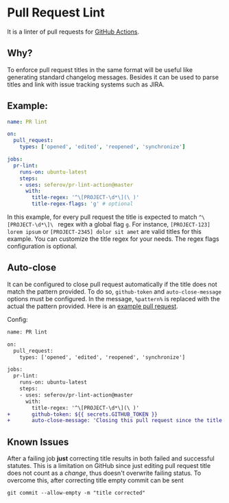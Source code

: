 # Pull Request Lint

It is a linter of pull requests for [GitHub Actions](https://github.com/features/actions).

## Why?

To enforce pull request titles in the same format will be useful like generating standard changelog messages.
Besides it can be used to parse titles and link with issue tracking systems such as JIRA.

## Example:

```yaml
name: PR lint

on:
  pull_request:
    types: ['opened', 'edited', 'reopened', 'synchronize']

jobs:
  pr-lint:
    runs-on: ubuntu-latest
    steps:
    - uses: seferov/pr-lint-action@master
      with:
        title-regex: '^\[PROJECT-\d*\](\ )'
        title-regex-flags: 'g' # optional
```

In this example, for every pull request the title is expected to match `^\[PROJECT-\d*\]\ ` regex with a global flag `g`. For instance, `[PROJECT-123] lorem ipsum` or `[PROJECT-2345] dolor sit amet` are valid titles for this example. You can customize the title regex for your needs. The regex flags configuration is optional.

## Auto-close

It can be configured to close pull request automatically if the title does not match the pattern provided. To do so, `github-token` and `auto-close-message` options must be configured.
In the message, `%pattern%` is replaced with the actual the pattern provided. Here is an [example pull request](https://github.com/seferov/pr-lint-action/pull/25).

Config:

```diff
name: PR lint

on:
  pull_request:
    types: ['opened', 'edited', 'reopened', 'synchronize']

jobs:
  pr-lint:
    runs-on: ubuntu-latest
    steps:
    - uses: seferov/pr-lint-action@master
      with:
        title-regex: '^\[PROJECT-\d*\](\ )'
+       github-token: ${{ secrets.GITHUB_TOKEN }}
+       auto-close-message: 'Closing this pull request since the title does not match %pattern% pattern. Please fix the title and re-open the pull request.'
```

## Known Issues

After a failing job **just** correcting title results in both failed and successful statutes.
This is a limitation on GitHub since just editing pull request title does not count as a *change*, thus doesn't overwrite failing status.
To overcome this, after correcting title empty commit can be sent

`git commit --allow-empty -m "title corrected"`
